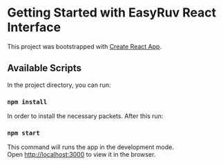 # Getting Started with EasyRuv React Interface

This project was bootstrapped with [Create React App](https://github.com/facebook/create-react-app).

## Available Scripts

In the project directory, you can run:

### `npm install`

In order to install the necessary packets.
After this run: 

### `npm start`

This command will runs the app in the development mode.\
Open [http://localhost:3000](http://localhost:3000) to view it in the browser.
